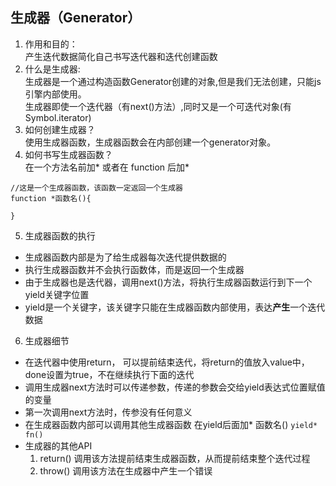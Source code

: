 ## 生成器（Generator）
1. 作用和目的：  
产生迭代数据简化自己书写迭代器和迭代创建函数
2. 什么是生成器:  
生成器是一个通过构造函数Generator创建的对象,但是我们无法创建，只能js引擎内部使用。  
生成器即使一个迭代器（有next()方法）,同时又是一个可迭代对象(有Symbol.iterator)
3. 如何创建生成器？  
使用生成器函数，生成器函数会在内部创建一个generator对象。
4. 如何书写生成器函数？   
在一个方法名前加* 或者在 function 后加*
```
//这是一个生成器函数，该函数一定返回一个生成器
function *函数名(){
  
}
```
5. 生成器函数的执行
* 生成器函数内部是为了给生成器每次迭代提供数据的
* 执行生成器函数并不会执行函数体，而是返回一个生成器
* 由于生成器也是迭代器，调用next()方法，将执行生成器函数运行到下一个yield关键字位置
* yield是一个关键字，该关键字只能在生成器函数内部使用，表达**产生**一个迭代数据

6. 生成器细节
* 在迭代器中使用return， 可以提前结束迭代，将return的值放入value中，done设置为true，不在继续执行下面的迭代
* 调用生成器next方法时可以传递参数，传递的参数会交给yield表达式位置赋值的变量
* 第一次调用next方法时，传参没有任何意义
* 在生成器函数内部可以调用其他生成器函数 在yield后面加* 函数名()  ```yield* fn()```
* 生成器的其他API
   1. return() 调用该方法提前结束生成器函数，从而提前结束整个迭代过程
   2. throw() 调用该方法在生成器中产生一个错误